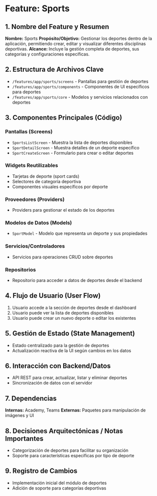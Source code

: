 # Feature: Sports

## 1. Nombre del Feature y Resumen
**Nombre:** Sports
**Propósito/Objetivo:** Gestionar los deportes dentro de la aplicación, permitiendo crear, editar y visualizar diferentes disciplinas deportivas.
**Alcance:** Incluye la gestión completa de deportes, sus categorías y configuraciones específicas.

## 2. Estructura de Archivos Clave
* `/features/app/sports/screens` - Pantallas para gestión de deportes
* `/features/app/sports/components` - Componentes de UI específicos para deportes
* `/features/app/sports/core` - Modelos y servicios relacionados con deportes

## 3. Componentes Principales (Código)
### Pantallas (Screens)
* `SportsListScreen` - Muestra la lista de deportes disponibles
* `SportDetailScreen` - Muestra detalles de un deporte específico
* `SportCreateScreen` - Formulario para crear o editar deportes

### Widgets Reutilizables
* Tarjetas de deporte (sport cards)
* Selectores de categoría deportiva
* Componentes visuales específicos por deporte

### Proveedores (Providers)
* Providers para gestionar el estado de los deportes

### Modelos de Datos (Models)
* `SportModel` - Modelo que representa un deporte y sus propiedades

### Servicios/Controladores
* Servicios para operaciones CRUD sobre deportes

### Repositorios
* Repositorio para acceder a datos de deportes desde el backend

## 4. Flujo de Usuario (User Flow)
1. Usuario accede a la sección de deportes desde el dashboard
2. Usuario puede ver la lista de deportes disponibles
3. Usuario puede crear un nuevo deporte o editar los existentes

## 5. Gestión de Estado (State Management)
* Estado centralizado para la gestión de deportes
* Actualización reactiva de la UI según cambios en los datos

## 6. Interacción con Backend/Datos
* API REST para crear, actualizar, listar y eliminar deportes
* Sincronización de datos con el servidor

## 7. Dependencias
**Internas:** Academy, Teams
**Externas:** Paquetes para manipulación de imágenes y UI

## 8. Decisiones Arquitectónicas / Notas Importantes
* Categorización de deportes para facilitar su organización
* Soporte para características específicas por tipo de deporte

## 9. Registro de Cambios
* Implementación inicial del módulo de deportes
* Adición de soporte para categorías deportivas